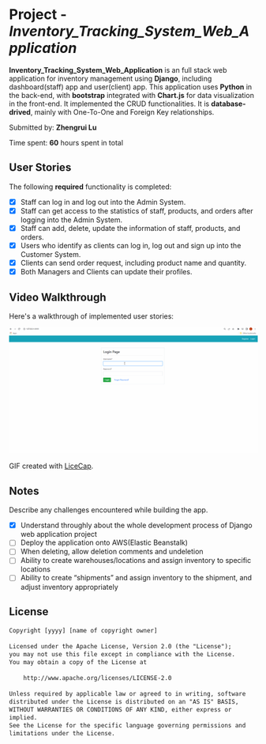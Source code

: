 # Project - *Inventory_Tracking_System_Web_Application*

**Inventory_Tracking_System_Web_Application** is an full stack web application for inventory management using **Django**, including dashboard(staff) app and user(client) app.  This application uses **Python** in the back-end, with **bootstrap** integrated with **Chart.js** for data visualization in the front-end. It implemented the CRUD functionalities. It is **database-drived**, mainly with One-To-One and Foreign Key relationships.

Submitted by: **Zhengrui Lu**

Time spent: **60** hours spent in total

## User Stories

The following **required** functionality is completed:
* [X] Staff can log in and log out into the Admin System. 
* [X] Staff can get access to the statistics of staff, products, and orders after logging into the Admin System. 
* [X] Staff can add, delete, update the information of staff, products, and orders.
* [X] Users who identify as clients can log in, log out and sign up into the Customer System.
* [X] Clients can send order request, including product name and quantity.
* [X] Both Managers and Clients can update their profiles.

## Video Walkthrough

Here's a walkthrough of implemented user stories:

<img src='walkthrough_inventory_tracking_web_application.gif' title='Video Walkthrough' width='' alt='Video Walkthrough' />

GIF created with [LiceCap](http://www.cockos.com/licecap/).

## Notes

Describe any challenges encountered while building the app.

* [X] Understand throughly about the whole development process of Django web application project
* [ ] Deploy the application onto AWS(Elastic Beanstalk) 
* [ ] When deleting, allow deletion comments and undeletion
* [ ] Ability to create warehouses/locations and assign inventory to specific locations
* [ ] Ability to create “shipments” and assign inventory to the shipment, and adjust inventory appropriately

## License

    Copyright [yyyy] [name of copyright owner]

    Licensed under the Apache License, Version 2.0 (the "License");
    you may not use this file except in compliance with the License.
    You may obtain a copy of the License at

        http://www.apache.org/licenses/LICENSE-2.0

    Unless required by applicable law or agreed to in writing, software
    distributed under the License is distributed on an "AS IS" BASIS,
    WITHOUT WARRANTIES OR CONDITIONS OF ANY KIND, either express or implied.
    See the License for the specific language governing permissions and
    limitations under the License.
